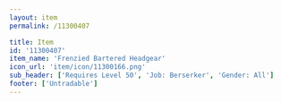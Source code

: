 ```yaml
---
layout: item
permalink: /11300407

title: Item
id: '11300407'
item_name: 'Frenzied Bartered Headgear'
icon_url: 'item/icon/11300166.png'
sub_header: ['Requires Level 50', 'Job: Berserker', 'Gender: All']
footer: ['Untradable']
---
```

